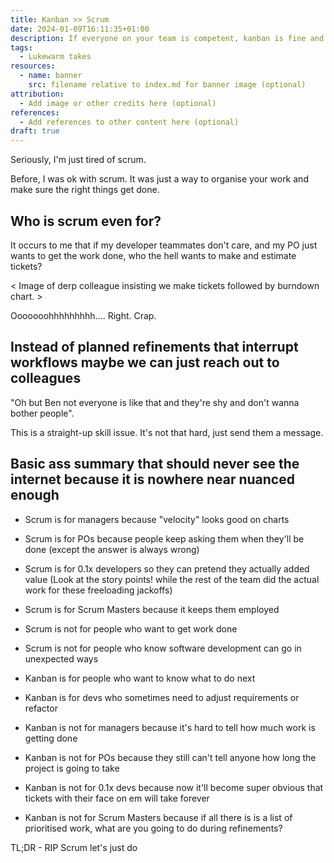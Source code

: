 ```yaml
---
title: Kanban >> Scrum
date: 2024-01-09T16:11:35+01:00
description: If everyone on your team is competent, kanban is fine and you should stop wasting time on pretending to estimate complexity.
tags:
  - Lukewarm takes
resources:
  - name: banner
    src: filename relative to index.md for banner image (optional)
attribution:
  - Add image or other credits here (optional)
references:
  - Add references to other content here (optional)
draft: true
---
```


Seriously, I'm just tired of scrum.

Before, I was ok with scrum. It was just a way to organise your work and make sure the right things get done. 

## Who is scrum even for?

It occurs to me that if my developer teammates don't care, and my PO just wants to get the work done, who the hell wants to make and estimate tickets?

< Image of derp colleague insisting we make tickets followed by burndown chart. >

Ooooooohhhhhhhhh.... Right. Crap.

## Instead of planned refinements that interrupt workflows maybe we can just reach out to colleagues

"Oh but Ben not everyone is like that and they're shy and don't wanna bother people".

This is a straight-up skill issue. It's not that hard, just send them a message.

## Basic ass summary that should never see the internet because it is nowhere near nuanced enough

- Scrum is for managers because "velocity" looks good on charts
- Scrum is for POs because people keep asking them when they'll be done (except the answer is always wrong)
- Scrum is for 0.1x developers so they can pretend they actually added value (Look at the story points! while the rest of the team did the actual work for these freeloading jackoffs)
- Scrum is for Scrum Masters because it keeps them employed

- Scrum is not for people who want to get work done
- Scrum is not for people who know software development can go in unexpected ways

- Kanban is for people who want to know what to do next
- Kanban is for devs who sometimes need to adjust requirements or refactor

- Kanban is not for managers because it's hard to tell how much work is getting done
- Kanban is not for POs because they still can't tell anyone how long the project is going to take
- Kanban is not for 0.1x devs because now it'll become super obvious that tickets with their face on em will take forever
- Kanban is not for Scrum Masters because if all there is is a list of prioritised work, what are you going to do during refinements?

TL;DR - RIP Scrum let's just do 

